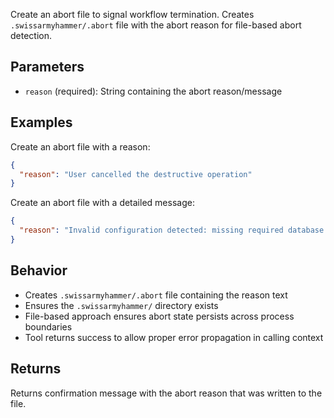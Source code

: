 Create an abort file to signal workflow termination. Creates `.swissarmyhammer/.abort` file with the abort reason for file-based abort detection.

## Parameters

- `reason` (required): String containing the abort reason/message

## Examples

Create an abort file with a reason:
```json
{
  "reason": "User cancelled the destructive operation"
}
```

Create an abort file with a detailed message:
```json
{
  "reason": "Invalid configuration detected: missing required database connection"
}
```

## Behavior

- Creates `.swissarmyhammer/.abort` file containing the reason text
- Ensures the `.swissarmyhammer/` directory exists
- File-based approach ensures abort state persists across process boundaries
- Tool returns success to allow proper error propagation in calling context

## Returns

Returns confirmation message with the abort reason that was written to the file.
